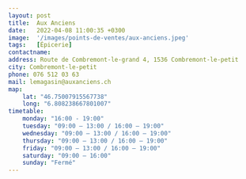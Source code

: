 ```yaml
---
layout: post
title:  Aux Anciens
date:   2022-04-08 11:00:35 +0300
image:  '/images/points-de-ventes/aux-anciens.jpeg'
tags:   [Épicerie]
contactname: 
address: Route de Combremont-le-grand 4, 1536 Combremont-le-petit
city: Combremont-le-petit
phone: 076 512 03 63
mail: lemagasin@auxanciens.ch
map:
    lat: "46.75007915567738"
    long: "6.808238667801007"
timetable:
    monday: "16:00 - 19:00"
    tuesday: "09:00 – 13:00 / 16:00 – 19:00"
    wednesday: "09:00 – 13:00 / 16:00 – 19:00"
    thursday: "09:00 – 13:00 / 16:00 – 19:00"
    friday: "09:00 – 13:00 / 16:00 – 19:00"
    saturday: "09:00 – 16:00"
    sunday: "Fermé"
---
```

